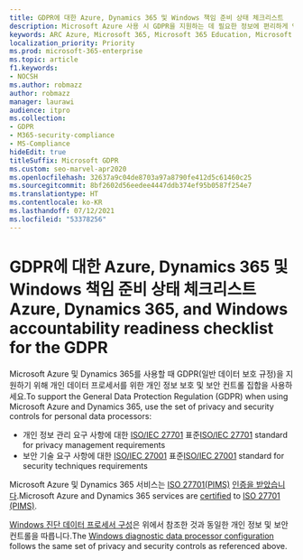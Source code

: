 ```yaml
---
title: GDPR에 대한 Azure, Dynamics 365 및 Windows 책임 준비 상태 체크리스트
description: Microsoft Azure 사용 시 GDPR을 지원하는 데 필요한 정보에 편리하게 액세스할 수 있습니다.
keywords: ARC Azure, Microsoft 365, Microsoft 365 Education, Microsoft 365 설명서, GDPR
localization_priority: Priority
ms.prod: microsoft-365-enterprise
ms.topic: article
f1.keywords:
- NOCSH
ms.author: robmazz
author: robmazz
manager: laurawi
audience: itpro
ms.collection:
- GDPR
- M365-security-compliance
- MS-Compliance
hideEdit: true
titleSuffix: Microsoft GDPR
ms.custom: seo-marvel-apr2020
ms.openlocfilehash: 32637a9c04de8703a97a8790fe412d5c61460c25
ms.sourcegitcommit: 8bf2602d56eedee4447ddb374ef95b0587f254e7
ms.translationtype: HT
ms.contentlocale: ko-KR
ms.lasthandoff: 07/12/2021
ms.locfileid: "53378256"
---
```

# <a name="azure-dynamics-365-and-windows-accountability-readiness-checklist-for-the-gdpr"></a><span data-ttu-id="843f3-104">GDPR에 대한 Azure, Dynamics 365 및 Windows 책임 준비 상태 체크리스트</span><span class="sxs-lookup"><span data-stu-id="843f3-104">Azure, Dynamics 365, and Windows accountability readiness checklist for the GDPR</span></span>

<span data-ttu-id="843f3-105">Microsoft Azure 및 Dynamics 365를 사용할 때 GDPR(일반 데이터 보호 규정)을 지원하기 위해 개인 데이터 프로세서를 위한 개인 정보 보호 및 보안 컨트롤 집합을 사용하세요.</span><span class="sxs-lookup"><span data-stu-id="843f3-105">To support the General Data Protection Regulation (GDPR) when using Microsoft Azure and Dynamics 365, use the set of privacy and security controls for personal data processors:</span></span>

- <span data-ttu-id="843f3-106">개인 정보 관리 요구 사항에 대한 [ISO/IEC 27701](https://www.iso.org/standard/71670.html) 표준</span><span class="sxs-lookup"><span data-stu-id="843f3-106">[ISO/IEC 27701](https://www.iso.org/standard/71670.html) standard for privacy management requirements</span></span>
- <span data-ttu-id="843f3-107">보안 기술 요구 사항에 대한 [ISO/IEC 27001](https://www.iso.org/standard/54534.html) 표준</span><span class="sxs-lookup"><span data-stu-id="843f3-107">[ISO/IEC 27001](https://www.iso.org/standard/54534.html) standard for security techniques requirements</span></span>

<span data-ttu-id="843f3-108">Microsoft Azure 및 Dynamics 365 서비스는 [ISO 27701(PIMS)](offering-iso-27701.md) [인증을 받았습니다](https://servicetrust.microsoft.com/ViewPage/MSComplianceGuideV3?command=Download&downloadType=Document&downloadId=00af6c3e-7f3e-4e0d-8b0e-79f45ef2cef1&tab=7027ead0-3d6b-11e9-b9e1-290b1eb4cdeb&docTab=7027ead0-3d6b-11e9-b9e1-290b1eb4cdeb_ISO_Reports).</span><span class="sxs-lookup"><span data-stu-id="843f3-108">Microsoft Azure and Dynamics 365 services are [certified](https://servicetrust.microsoft.com/ViewPage/MSComplianceGuideV3?command=Download&downloadType=Document&downloadId=00af6c3e-7f3e-4e0d-8b0e-79f45ef2cef1&tab=7027ead0-3d6b-11e9-b9e1-290b1eb4cdeb&docTab=7027ead0-3d6b-11e9-b9e1-290b1eb4cdeb_ISO_Reports) to [ISO 27701 (PIMS)](offering-iso-27701.md).</span></span>

<span data-ttu-id="843f3-109">[Windows 진단 데이터 프로세서 구성](/windows/privacy/configure-windows-diagnostic-data-in-your-organization)은 위에서 참조한 것과 동일한 개인 정보 및 보안 컨트롤을 따릅니다.</span><span class="sxs-lookup"><span data-stu-id="843f3-109">The [Windows diagnostic data processor configuration](/windows/privacy/configure-windows-diagnostic-data-in-your-organization) follows the same set of privacy and security controls as referenced above.</span></span>